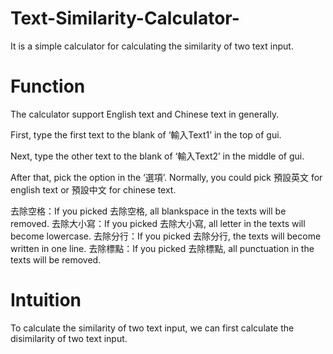 # Text-Similarity-Calculator-
It is a simple calculator for calculating the similarity of two text input.

# Function
The calculator support English text and Chinese text in generally.

First, type the first text to the blank of ‘輸入Text1’ in the top of gui.

Next, type the other text to the blank of ‘輸入Text2’ in the middle of gui.

After that, pick the option in the ‘選項’.
Normally, you could pick 預設英文 for english text or 預設中文 for chinese text.

去除空格：If you picked 去除空格, all blankspace in the texts will be removed.
去除大小寫：If you picked 去除大小寫, all letter in the texts will become lowercase.
去除分行：If you picked 去除分行, the texts will become written in one line.
去除標點：If you picked 去除標點, all punctuation in the texts will be removed.

# Intuition
To calculate the similarity of two text input, we can first calculate the disimilarity of two text input.
